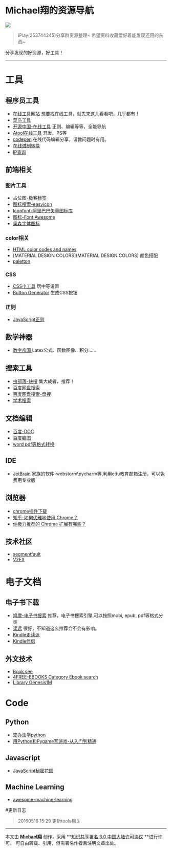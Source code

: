 
# Michael翔的资源导航

![](http://ww3.sinaimg.cn/thumbnail/6d9475f6jw1f3x9dmflpqj20sg0sgta0.jpg)

> iPlay(253744345)分享群资源整理~
> 希望资料收藏爱好着能发现还用的东西~

分享发现的好资源，好工具！

-----

# 工具

## 程序员工具

- [在线工具网站](http://tool.lu/) 想要找在线工具，就先来这儿看看吧，几乎都有！
- [菜鸟工具](http://c.runoob.com/)
- [开源中国-在线工具](http://tool.oschina.net/) 正则、编辑等等，全能导航
- [Atool在线工具](http://www.atool.org/) 开发、PS等
- [codepen](http://codepen.io/) 在线代码编辑分享，请教问题时有用。
- [在线进制转换](http://tool.oschina.net/hexconvert/)
- [IP查询](http://www.ipip.net/)

## 前端相关
### 图片工具

- [占位图-极客标签](http://www.gbtags.com/gb/gblaitu.htm)
- [图标搜索-easyicon](http://www.easyicon.net/)
- [Iconfont-阿里巴巴矢量图标库](http://www.iconfont.cn/)
- [图标-Font Awesome](http://fontawesome.io/)
- [奥森字体图标](http://www.thinkcmf.com/font)

### color相关

- [HTML color codes and names](http://www.computerhope.com/htmcolor.htm)
- [MATERIAL DESIGN COLORS](MATERIAL DESIGN COLORS) 颜色搭配
- [paletton](http://paletton.com/#uid=55a0u0kbRt14+E48dwffUpTkImm)

### CSS

- [CSS小工具](http://linxz.github.io/tianyizone/) 居中等设置
- [Button Generator](http://www.bestcssbuttongenerator.com/) 生成CSS按钮

### 正则

- [JavaScript正则](https://jex.im/regulex/#!embed=false&flags=&re=%5E(a%7Cb)*%3F%24)


## 数学神器

- [数字帝国
](http://zh.numberempire.com/)   Latex公式、函数图像、积分……

## 搜索工具

- [虫部落-快搜](http://so.chongbuluo.com/) 集大成者，推荐！
- [百度网盘搜索](http://so.baiduyun.me/)
- [百度网盘搜索-盘搜](http://www.pansou.com/)
- [学术搜索](http://www.gycc.com/)



## 文档编辑

- [百度-DOC](http://word.baidu.com/welcome.html)
- [百度脑图](http://naotu.baidu.com/)
- [word pdf等格式转换](http://cn.diywz.com/)

## IDE

- [JetBrain](https://www.jetbrains.com/student/)  家族的软件-webstorm\pycharm等,利用edu教育邮箱注册，可以免费用专业版

## 浏览器

- [chrome插件下载](http://chromecj.com/)
- [知乎-如何优雅地使用 Chrome？](https://www.zhihu.com/question/20595240)
- [你极力推荐的 Chrome 扩展有哪些？](https://www.zhihu.com/question/19594682/answer/73157222)

## 技术社区

- [segmentfault](http://segmentfault.com/)
- [V2EX](http://www.v2ex.com/)

# 电子文档
## 电子书下载

- [鸠摩-电子书搜索](https://www.jiumodiary.com/) 推荐，电子书搜索引擎,可以按照mobi, epub, pdf等格式分类
- [读远](http://readcolor.com/) 很好，不知道这么推荐会不会有影响。
- [Kindle走读派](http://www.zoudupai.com/)
- [Kindle伴侣](http://kindlefere.com/)

## 外文技术
- [Book see](http://en.booksee.org/)
- [4FREE-EBOOKS Category Ebook search](http://4free-ebooks.com/)
- [Library Genesis1M](http://gen.lib.rus.ec/)

# Code
## Python

- [笨办法学python](http://www.2cto.com/shouce/Pythonbbf/)
- [用Python和Pygame写游戏-从入门到精通](http://eyehere.net/2011/python-pygame-novice-professional-index/)

## Javascript

- [JavaScript秘密花园](http://bonsaiden.github.io/JavaScript-Garden/zh/)

## Machine Learning

- [awesome-machine-learning](https://github.com/josephmisiti/awesome-machine-learning)


#更新日志
> 20160516 15:29 更新tools相关
> 


<script src='//w.segmentfault.com/card/1030000002497141.js?w=0&3rd=1&bg=0&bd=DDDDDD&cl=333333&btn=009a62&noBtn=0'></script>
----

本文由 **[Michael翔](http://michaelxiang.me/)** 创作，采用 **[知识共享署名 3.0 中国大陆许可协议](http://creativecommons.org/licenses/by/3.0/cn/) **进行许可。
可自由转载、引用，但需署名作者且注明文章出处。




